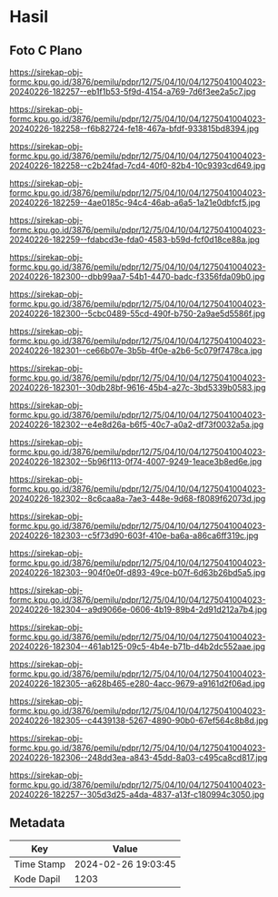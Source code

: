 # Hasil

## Foto C Plano

https://sirekap-obj-formc.kpu.go.id/3876/pemilu/pdpr/12/75/04/10/04/1275041004023-20240226-182257--eb1f1b53-5f9d-4154-a769-7d6f3ee2a5c7.jpg

https://sirekap-obj-formc.kpu.go.id/3876/pemilu/pdpr/12/75/04/10/04/1275041004023-20240226-182258--f6b82724-fe18-467a-bfdf-933815bd8394.jpg

https://sirekap-obj-formc.kpu.go.id/3876/pemilu/pdpr/12/75/04/10/04/1275041004023-20240226-182258--c2b24fad-7cd4-40f0-82b4-10c9393cd649.jpg

https://sirekap-obj-formc.kpu.go.id/3876/pemilu/pdpr/12/75/04/10/04/1275041004023-20240226-182259--4ae0185c-94c4-46ab-a6a5-1a21e0dbfcf5.jpg

https://sirekap-obj-formc.kpu.go.id/3876/pemilu/pdpr/12/75/04/10/04/1275041004023-20240226-182259--fdabcd3e-fda0-4583-b59d-fcf0d18ce88a.jpg

https://sirekap-obj-formc.kpu.go.id/3876/pemilu/pdpr/12/75/04/10/04/1275041004023-20240226-182300--dbb99aa7-54b1-4470-badc-f3356fda09b0.jpg

https://sirekap-obj-formc.kpu.go.id/3876/pemilu/pdpr/12/75/04/10/04/1275041004023-20240226-182300--5cbc0489-55cd-490f-b750-2a9ae5d5586f.jpg

https://sirekap-obj-formc.kpu.go.id/3876/pemilu/pdpr/12/75/04/10/04/1275041004023-20240226-182301--ce66b07e-3b5b-4f0e-a2b6-5c079f7478ca.jpg

https://sirekap-obj-formc.kpu.go.id/3876/pemilu/pdpr/12/75/04/10/04/1275041004023-20240226-182301--30db28bf-9616-45b4-a27c-3bd5339b0583.jpg

https://sirekap-obj-formc.kpu.go.id/3876/pemilu/pdpr/12/75/04/10/04/1275041004023-20240226-182302--e4e8d26a-b6f5-40c7-a0a2-df73f0032a5a.jpg

https://sirekap-obj-formc.kpu.go.id/3876/pemilu/pdpr/12/75/04/10/04/1275041004023-20240226-182302--5b96f113-0f74-4007-9249-1eace3b8ed6e.jpg

https://sirekap-obj-formc.kpu.go.id/3876/pemilu/pdpr/12/75/04/10/04/1275041004023-20240226-182302--8c6caa8a-7ae3-448e-9d68-f8089f62073d.jpg

https://sirekap-obj-formc.kpu.go.id/3876/pemilu/pdpr/12/75/04/10/04/1275041004023-20240226-182303--c5f73d90-603f-410e-ba6a-a86ca6ff319c.jpg

https://sirekap-obj-formc.kpu.go.id/3876/pemilu/pdpr/12/75/04/10/04/1275041004023-20240226-182303--904f0e0f-d893-49ce-b07f-6d63b26bd5a5.jpg

https://sirekap-obj-formc.kpu.go.id/3876/pemilu/pdpr/12/75/04/10/04/1275041004023-20240226-182304--a9d9066e-0606-4b19-89b4-2d91d212a7b4.jpg

https://sirekap-obj-formc.kpu.go.id/3876/pemilu/pdpr/12/75/04/10/04/1275041004023-20240226-182304--461ab125-09c5-4b4e-b71b-d4b2dc552aae.jpg

https://sirekap-obj-formc.kpu.go.id/3876/pemilu/pdpr/12/75/04/10/04/1275041004023-20240226-182305--a628b465-e280-4acc-9679-a9161d2f06ad.jpg

https://sirekap-obj-formc.kpu.go.id/3876/pemilu/pdpr/12/75/04/10/04/1275041004023-20240226-182305--c4439138-5267-4890-90b0-67ef564c8b8d.jpg

https://sirekap-obj-formc.kpu.go.id/3876/pemilu/pdpr/12/75/04/10/04/1275041004023-20240226-182306--248dd3ea-a843-45dd-8a03-c495ca8cd817.jpg

https://sirekap-obj-formc.kpu.go.id/3876/pemilu/pdpr/12/75/04/10/04/1275041004023-20240226-182257--305d3d25-a4da-4837-a13f-c180994c3050.jpg


## Metadata

| Key        | Value               |
| ---------- | ------------------- |
| Time Stamp | 2024-02-26 19:03:45 |
| Kode Dapil | 1203                |



